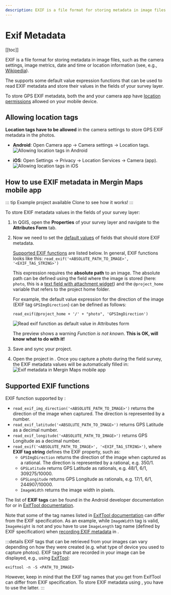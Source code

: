 ```yaml
---
description: EXIF is a file format for storing metadata in image files. Mergin Maps mobile app can store EXIF metadata values in the fields of survey layers.
---
```


# Exif Metadata
[[toc]]

EXIF is a file format for storing metadata in image files, such as the camera settings, image metrics, date and time or location information (see, e.g., [Wikipedia](https://en.wikipedia.org/wiki/Exif)). 

The <MobileAppNameShort /> supports some default value expression functions that can be used to read EXIF metadata and store their values in the fields of your survey layer.

To store GPS EXIF metadata, both the <MobileAppNameShort /> and your camera app have [location permissions](#allowing-location-tags) allowed on your mobile device.

## Allowing location tags
**Location tags have to be allowed** in the camera settings to store GPS EXIF metadata in the photos.

- **Android**: Open Camera app -> Camera settings -> Location tags. 
   ![Allowing location tags in Android](./android_geo_tags.jpg "Allowing location tags in Android")

- **iOS**: Open Settings -> Privacy -> Location Services -> Camera (app).
   ![Allowing location tags in iOS](./ios_geo_tags.jpg "Allowing location tags in iOS")

## How to use EXIF metadata in Mergin Maps mobile app

::: tip Example project available
Clone <MerginMapsProject id="documentation/exif-metadata" /> to see how it works!
:::

To store EXIF metadata values in the fields of your survey layer:
1. In QGIS, open the **Properties** of your survey layer and navigate to the **Attributes Form** tab.
2. Now we need to set the [default values](../form-configuration/#default-values) of fields that should store EXIF metadata. 
   
   [Supported EXIF functions](#supported-exif-functions) are listed below. In general, EXIF functions looks like this: 
   `read_exif('<ABSOLUTE_PATH_TO_IMAGE>', '<EXIF_TAG_STRING>')` 
   
   This expression requires the **absolute path** to an image. The absolute path can be defined using the field where the image is stored (here: `photo`, this is a [text field with attachment widget](../photos/)) and the `@project_home` variable that refers to the project home folder. 
   
   For example, the default value expression for the direction of the image (EXIF tag `GPSImgDirection`) can be defined as follows:
   
   `read_exif(@project_home + '/' + "photo", 'GPSImgDirection')`
      
   ![Read exif function as default value in Attributes form](./qgis_form_exif.jpg "Read exif function as default value in Attributes form")
   
   The preview shows a warning *Function is not known*. **This is OK, <MobileAppName /> will know what to do with it!**

3. Save and sync your project. 

4. Open the project in <MobileAppName />. Once you capture a photo during the field survey, the EXIF metadata values will be automatically filled in:
   ![Exif metadata in Mergin Maps mobile app](./mobile-exif-metadata.jpg "Exif metadata in Mergin Maps mobile app")

## Supported EXIF functions
EXIF function supported by <MobileAppName />:
- `read_exif_img_direction('<ABSOLUTE_PATH_TO_IMAGE>')` returns the direction of the image when captured. The direction is represented by a number.
- `read_exif_latitude('<ABSOLUTE_PATH_TO_IMAGE>')` returns GPS Latitude as a decimal number.
- `read_exif_longitude('<ABSOLUTE_PATH_TO_IMAGE>')` returns GPS Longitude as a decimal number.
- `read_exif('<ABSOLUTE_PATH_TO_IMAGE>', '<EXIF_TAG_STRING>')`, where **EXIF tag string** defines the EXIF property, such as:
   - `GPSImgDirection` returns the direction of the image when captured as a rational. The direction is represented by a rational, e.g. 350/1.
   - `GPSLatitude` returns GPS Latitude as rationals, e.g. 48/1, 6/1, 309275/10000.
   - `GPSLongitude` returns GPS Longitude as rationals, e.g. 17/1, 6/1, 244907/10000.
   - `ImageWidth` returns the image width in pixels.

The list of **EXIF tags** can be found in the Android developer documentation for [<NoSpellcheck id="ExifInterface" /> ](https://developer.android.com/reference/android/media/ExifInterface) or in [ExifTool documentation](https://exiftool.org/TagNames/EXIF.html). 

Note that some of the tag names listed in [ExifTool documentation](https://exiftool.org/TagNames/EXIF.html) can differ from the EXIF specification. As an example, while `ImageWidth` tag is valid, `ImageHeight` is not and you have to use `ImageLength` tag name (defined by EXIF specification) when [recording EXIF metadata](#how-to-use-exif-metadata-in-mergin-maps-mobile-app) in <MobileAppName />.

:::details
EXIF tags that can be retrieved from your images can vary depending on how they were created (e.g. what type of device you used to capture photos). EXIF tags that are recorded in your image can be displayed, e.g., using [ExifTool](https://exiftool.org/):
```
exiftool -n -S <PATH_TO_IMAGE>
```

However, keep in mind that the EXIF tag names that you get from ExifTool can differ from EXIF specification. To store EXIF metadata using <MainPlatformNameLink />, you have to use the latter.
:::

